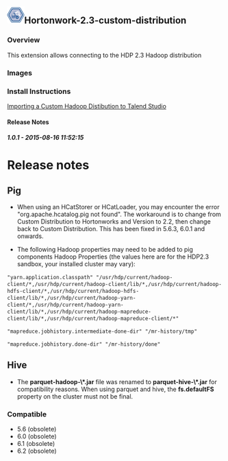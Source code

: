 ## <img src='./logo.jpg' width='40' height='40'>Hortonwork-2.3-custom-distribution

### Overview
This extension allows connecting to the HDP 2.3 Hadoop distribution
### Images



### Install Instructions
[Importing a Custom Hadoop Distibution to Talend Studio](https://help.talend.com/display/KB/Importing+a+Custom+Hadoop+Distribution+to+Talend+Studio)

#### Release Notes

##### 1.0.1 - 2015-08-16 11:52:15
Release notes
========

Pig
---

* When using an HCatStorer or HCatLoader, you may encounter the error "org.apache.hcatalog.pig not found".  The workaround is to change from Custom Distribution to Hortonworks and Version to 2.2, then change back to Custom Distribution.  This has been fixed in 5.6.3, 6.0.1 and onwards.

* The following Hadoop properties may need to be added to pig components Hadoop Properties (the values here are for the HDP2.3 sandbox, your installed cluster may vary):

```
"yarn.application.classpath" "/usr/hdp/current/hadoop-client/*,/usr/hdp/current/hadoop-client/lib/*,/usr/hdp/current/hadoop-hdfs-client/*,/usr/hdp/current/hadoop-hdfs-client/lib/*,/usr/hdp/current/hadoop-yarn-client/*,/usr/hdp/current/hadoop-yarn-client/lib/*,/usr/hdp/current/hadoop-mapreduce-client/lib/*,/usr/hdp/current/hadoop-mapreduce-client/*"
```

```
"mapreduce.jobhistory.intermediate-done-dir" "/mr-history/tmp"
```

```
"mapreduce.jobhistory.done-dir" "/mr-history/done"
```

Hive
----

* The **parquet-hadoop-\\*.jar** file was renamed to **parquet-hive-\\*.jar** for compatibility reasons.  When using parquet and hive, the **fs.defaultFS** property on the cluster must not be final.
### Compatible
 -  5.6 (obsolete)
 -   6.0 (obsolete)
 -   6.1 (obsolete)
 -   6.2 (obsolete)